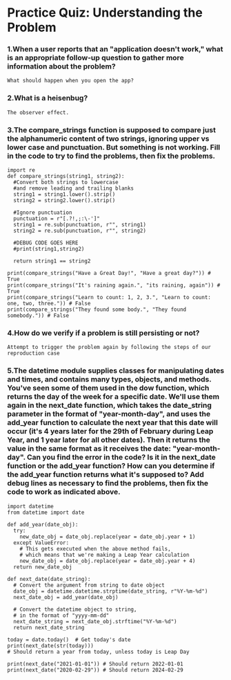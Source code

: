 # Practice Quiz: Understanding the Problem

### 1.When a user reports that an "application doesn't work," what is an appropriate follow-up question to gather more information about the problem?

    What should happen when you open the app?

### 2.What is a heisenbug?

    The observer effect.

### 3.The compare_strings function is supposed to compare just the alphanumeric content of two strings, ignoring upper vs lower case and punctuation. But something is not working. Fill in the code to try to find the problems, then fix the problems.

```
import re
def compare_strings(string1, string2):
  #Convert both strings to lowercase 
  #and remove leading and trailing blanks
  string1 = string1.lower().strip()
  string2 = string2.lower().strip()

  #Ignore punctuation
  punctuation = r"[.?!,;:\-']"
  string1 = re.sub(punctuation, r"", string1)
  string2 = re.sub(punctuation, r"", string2)

  #DEBUG CODE GOES HERE
  #print(string1,string2)

  return string1 == string2

print(compare_strings("Have a Great Day!", "Have a great day?")) # True
print(compare_strings("It's raining again.", "its raining, again")) # True
print(compare_strings("Learn to count: 1, 2, 3.", "Learn to count: one, two, three.")) # False
print(compare_strings("They found some body.", "They found somebody.")) # False
```
### 4.How do we verify if a problem is still persisting or not?

    Attempt to trigger the problem again by following the steps of our reproduction case

### 5.The datetime module supplies classes for manipulating dates and times, and contains many types, objects, and methods. You've seen some of them used in the dow function, which returns the day of the week for a specific date. We'll use them again in the next_date function, which takes the date_string parameter in the format of "year-month-day", and uses the add_year function to calculate the next year that this date will occur (it's 4 years later for the 29th of February during Leap Year, and 1 year later for all other dates). Then it returns the value in the same format as it receives the date: "year-month-day". Can you find the error in the code? Is it in the next_date function or the add_year function? How can you determine if the add_year function returns what it's supposed to? Add debug lines as necessary to find the problems, then fix the code to work as indicated above.

```
import datetime
from datetime import date

def add_year(date_obj):
  try:
    new_date_obj = date_obj.replace(year = date_obj.year + 1)
  except ValueError:
    # This gets executed when the above method fails, 
    # which means that we're making a Leap Year calculation
    new_date_obj = date_obj.replace(year = date_obj.year + 4)
  return new_date_obj

def next_date(date_string):
  # Convert the argument from string to date object
  date_obj = datetime.datetime.strptime(date_string, r"%Y-%m-%d")
  next_date_obj = add_year(date_obj)

  # Convert the datetime object to string, 
  # in the format of "yyyy-mm-dd"
  next_date_string = next_date_obj.strftime("%Y-%m-%d")
  return next_date_string

today = date.today()  # Get today's date
print(next_date(str(today))) 
# Should return a year from today, unless today is Leap Day

print(next_date("2021-01-01")) # Should return 2022-01-01
print(next_date("2020-02-29")) # Should return 2024-02-29
```